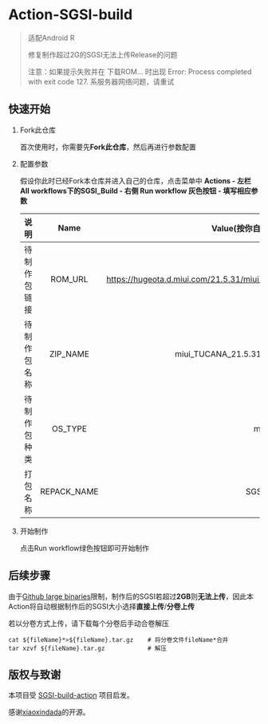 # Action-SGSI-build

> 适配Android R
>
> 修复制作超过2G的SGSI无法上传Release的问题
>
>
> 注意：如果提示失败并在 下载ROM... 时出现 Error: Process completed with exit code 127. 系服务器网络问题，请重试

## 快速开始

1. Fork此仓库
   
   首次使用时，你需要先**Fork此仓库**，然后再进行参数配置

2. 配置参数

   假设你此时已经Fork本仓库并进入自己的仓库，点击菜单中 **Actions - 左栏All workflows下的SGSI_Build - 右侧 Run workflow 灰色按钮 - 填写相应参数**

   |说明               |Name       |Value(按你自己的需求填写)                                                 |
   |:------:           |:------:   | :------------------------:                                               |
   |待制作包链接       |ROM_URL    |https://hugeota.d.miui.com/21.5.31/miui_TUCANA_21.5.31_cb42ec9bed_11.0.zip|
   |待制作包名称       |ZIP_NAME   |miui_TUCANA_21.5.31_cb42ec9bed_11.0.zip                                   |
   |待制作包种类       |OS_TYPE    |miui                                                                      |
   |打包名称           |REPACK_NAME|SGSI.zip                                                                  |

3. 开始制作
   
   点击Run workflow绿色按钮即可开始制作


## 后续步骤

由于[Github large binaries](https://docs.github.com/en/github/managing-large-files/working-with-large-files/distributing-large-binaries)限制，制作后的SGSI若超过**2GB**则**无法上传**，因此本Action将自动根据制作后的SGSI大小选择**直接上传**/**分卷上传**

若以分卷方式上传，请下载每个分卷后手动合卷解压

```
cat ${fileName}*>${fileName}.tar.gz    # 将分卷文件fileName*合并
tar xzvf ${fileName}.tar.gz            # 解压
```

## 版权与致谢

本项目受 [SGSI-build-action](https://github.com/xiaoxindada/SGSI-build-action) 项目启发。

感谢[xiaoxindada](https://github.com/xiaoxindada)的开源。
